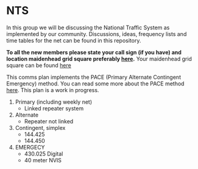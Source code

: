 # NTS
In this group we will be discussing the National Traffic System as implemented by our community.
Discussions, ideas, frequency lists and time tables for the net can be found in this repository.

**To all the new members please state your call sign (if you have) and location maidenhead grid square preferably [here](https://docs.google.com/spreadsheets/d/1X_aenYnbYdVGVDUNO4l5cqDvjq40XQs6HM93lyN8544/edit?usp=drivesdk).**
Your maidenhead grid square can be found [here](https://www.levinecentral.com/ham/grid_square.php)

This comms plan implements the PACE (Primary Alternate Contingent Emergency) method. You can read some more about the PACE method [here](https://www.trex-arms.com/articles/).
This plan is a work in progress.

1. Primary (including weekly net)
   - Linked repeater system
2. Alternate
   - Repeater not linked
3. Contingent, simplex
   - 144.425
   - 144.450
4. EMERGECY
   - 430.025 Digital
   - 40 meter NVIS
   

